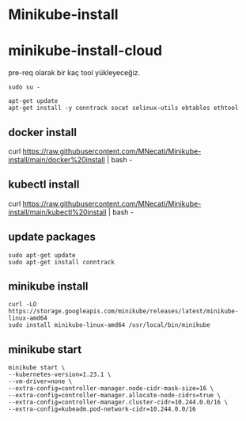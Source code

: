 # Minikube-install

# minikube-install-cloud

pre-req olarak bir kaç tool yükleyeceğiz.

```
sudo su -

apt-get update
apt-get install -y conntrack socat selinux-utils ebtables ethtool
```


## docker install

curl https://raw.githubusercontent.com/MNecati/Minikube-install/main/docker%20install | bash -

## kubectl install

curl https://raw.githubusercontent.com/MNecati/Minikube-install/main/kubectl%20install | bash -

## update packages
```
sudo apt-get update
sudo apt-get install conntrack
```
## minikube install

```
curl -LO https://storage.googleapis.com/minikube/releases/latest/minikube-linux-amd64
sudo install minikube-linux-amd64 /usr/local/bin/minikube
```

## minikube start

```
minikube start \
--kubernetes-version=1.23.1 \
--vm-driver=none \
--extra-config=controller-manager.node-cidr-mask-size=16 \
--extra-config=controller-manager.allocate-node-cidrs=true \
--extra-config=controller-manager.cluster-cidr=10.244.0.0/16 \
--extra-config=kubeadm.pod-network-cidr=10.244.0.0/16
```
